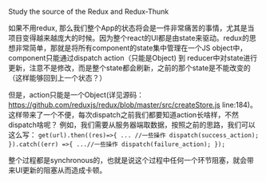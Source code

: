 Study the source of the Redux and Redux-Thunk

如果不用redux, 那么我们整个App的状态将会是一件非常痛苦的事情，尤其是当项目变得越来越庞大的时候。因为整个react的UI都是由state来驱动。redux的思想非常简单，那就是将所有component的state集中管理在一个JS object中，component只能通过dispatch action（只能是Object) 到 reducer中对state进行更新，注意不是修改，而是整个state都会刷新，之前的那个state是不能改变的（这样能够回到上一个状态？）

但是，action只能是一个Object(详见源码：https://github.com/reduxjs/redux/blob/master/src/createStore.js line:184)。这样带来了一个不便，每次dispatch之前我们都要知道action长啥样，不然dispatch啥呢？ 例如，我们需要从服务器端取数据，按照之前的思路，我们可以这么写：
      ```
      get(url).then((res)=>{
        ... //一些操作
        dispatch(success_action);
      }).catch((err) =>{
        ...//一些操作
        dispatch(failure_action);
      });
      ```









整个过程都是synchronous的，也就是说这个过程中任何一个环节阻塞，就会带来UI更新的阻塞从而造成卡顿。
